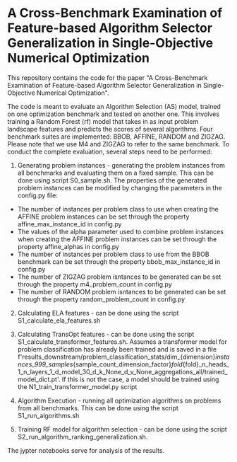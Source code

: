 # A Cross-Benchmark Examination of Feature-based Algorithm Selector Generalization in Single-Objective Numerical Optimization

This repository contains the code for the paper "A Cross-Benchmark Examination of Feature-based Algorithm Selector Generalization in Single-Objective Numerical Optimization".

The code is meant to evaluate an Algorithm Selection (AS) model, trained on one optimization benchmark and tested on another one. This involves training a Random Forest (rf) model that takes in as input problem landscape features and predicts the scores of several algorithms. Four benchmark suites are implemented: BBOB, AFFINE, RANDOM and ZIGZAG. Please note that we use M4 and ZIGZAG to refer to the same benchmark.
To conduct the complete evaluation, several steps need to be performed:

1) Generating problem instances - generating the problem instances from all benchmarks and evaluating them on a fixed sample. This can be done using script S0_sample.sh.
The properties of the generated problem instances can be modified by changing the parameters in the config.py file:
- The number of instances per problem class to use when creating the AFFINE problem instances can be set through the property affine_max_instance_id in config.py
- The values of the alpha parameter used to combine problem instances when creating the AFFINE problem instances can be set through the property affine_alphas in config.py
- The number of instances per problem class to use from the BBOB benchmark can be set through the property bbob_max_instance_id in config.py
- The number of ZIGZAG problem isntances to be generated can be set through the property m4_problem_count in config.py
- The number of RANDOM problem isntances to be generated can be set through the property random_problem_count in config.py

2) Calculating ELA features - can be done using the script S1_calculate_ela_features.sh

3) Calculating TransOpt features - can be done using the script S1_calculate_transformer_features.sh. Assumes a transformer model for problem classification has already been trained and is saved in a file f'results_downstream/problem_classification_stats/dim_{dimension}_instances_999_samples_{sample_count_dimension_factor}_fold_{fold}_n_heads_1_n_layers_1_d_model_30_d_k_None_d_v_None_aggregations_all/trained_model_dict.pt'. If this is not the case, a model should be trained using the N1_train_transformer_model.py script

4) Algorithm Execution - running all optimization algorithms on problems from all benchmarks. This can be done using the script S1_run_algorithms.sh

5) Training RF model for algorithm selection - can be done using the script S2_run_algorithm_ranking_generalization.sh.

The jypter notebooks serve for analysis of the results.
